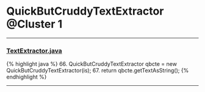 # QuickButCruddyTextExtractor @Cluster 1

***

### [TextExtractor.java](https://searchcode.com/codesearch/view/107461104/)
{% highlight java %}
66. QuickButCruddyTextExtractor qbcte = new QuickButCruddyTextExtractor(is);
67. return qbcte.getTextAsString();
{% endhighlight %}

***


